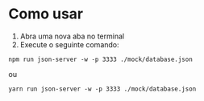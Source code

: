 # Como usar

1. Abra uma nova aba no terminal
2. Execute o seguinte comando:
  ```
  npm run json-server -w -p 3333 ./mock/database.json
  ```
  ou
  ```
  yarn run json-server -w -p 3333 ./mock/database.json
  ```